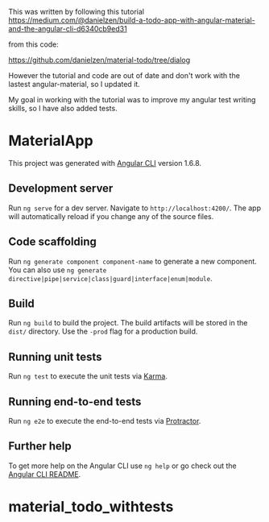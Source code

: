 This was written by following this tutorial https://medium.com/@danielzen/build-a-todo-app-with-angular-material-and-the-angular-cli-d6340cb9ed31

from this code:

https://github.com/danielzen/material-todo/tree/dialog

However the tutorial and code are out of date and don't work with the lastest angular-material, so I updated it.

My goal in working with the tutorial was to improve my angular test writing skills, so I have also added tests.



# MaterialApp

This project was generated with [Angular CLI](https://github.com/angular/angular-cli) version 1.6.8.

## Development server

Run `ng serve` for a dev server. Navigate to `http://localhost:4200/`. The app will automatically reload if you change any of the source files.

## Code scaffolding

Run `ng generate component component-name` to generate a new component. You can also use `ng generate directive|pipe|service|class|guard|interface|enum|module`.

## Build

Run `ng build` to build the project. The build artifacts will be stored in the `dist/` directory. Use the `-prod` flag for a production build.

## Running unit tests

Run `ng test` to execute the unit tests via [Karma](https://karma-runner.github.io).

## Running end-to-end tests

Run `ng e2e` to execute the end-to-end tests via [Protractor](http://www.protractortest.org/).

## Further help

To get more help on the Angular CLI use `ng help` or go check out the [Angular CLI README](https://github.com/angular/angular-cli/blob/master/README.md).
# material_todo_withtests
